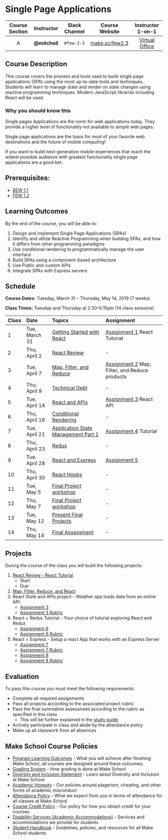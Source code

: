 # Single Page Applications

| Course Section | Instructor | Slack Channel | Course Website | Instructor 1-on-1 |
| :---: | :---: | :---: | :---: | :---: |
| A | **@mitchell** | `#few-2-3` | [make.sc/few2.3](https://make.sc/few2.3) | [Virtual Office](https://make.sc/mitchell-zoom) |

## Course Description

This course covers the process and tools used to build single page applications (SPA) using the most up-to-date tools and techniques. Students will learn to manage state and render on state changes using reactive programming techniques. Modern JavaScript libraries including React will be used.

### Why you should know this

Single pages Applications are the norm for web applications today. They provide a higher level of functionality not available to simple web pages.

Single page applications are the basis for most of your favorite web destinations and the future of mobile computing!

If you want to build next-generation mobile experiences that reach the widest possible audience with greatest functionality single page applications are a good bet.

## Prerequisites:  

- [BEW 1.1](https://github.com/Make-School-Courses/BEW-1.1-RESTful-and-Resourceful-MVC-Architecture)
- [FEW 1.2](https://github.com/Make-School-Courses/FEW-1.2-JavaScript-Foundations)

## Learning Outcomes

By the end of the course, you will be able to:

1. Design and implement Single Page Applications (SPAs)
1. Identify and utilize Reactive Programming when building SPAs, and how it differs from other programming paradigms
1. Use conditional rendering to programmatically manage the user interface
1. Build SPAs using a component-based architecture
1. Use Public and custom APIs
1. Integrate SPAs with Express servers

## Schedule

**Course Dates:** Tuesday, March 31 – Thursday, May 14, 2019 (7 weeks)

**Class Times:** Tuesday and Thursday at 2:30–5:15pm (14 class sessions)

| Class | Date | Topics | Assignment |
|:------|:-----|:-------|:----------|
|  1 | Tue, March 31 | [Getting Started with React](Lessons/lesson-01.md) | [Assignment 1](Assignments/Assignment-01.md) React Tutorial |
|  2 | Thu, April 2 | [React Review](Lessons/lesson-02.md) | -  |
|  3 | Tue, April 7 | [Map, Filter, and Reduce](Lessons/lesson-03.md) | [Assignment 2](Assignments/Assignment-02.md) Map, Filter, and Reduce products |
|  4 | Thu, April 9 | [Technical Debt](Lessons/lesson-04.md) | - |
|  5 | Tue, April 14 | [React and APIs](Lessons/lesson-05.md) | [Assignment 3](Assignments/Assignment-03.md) React API |
|  6 | Thu, April 16 | [Conditional Rendering](Lessons/lesson-06.md) | - |
|  7 | Tue, April 21 | [Application State Management Part 1](Lessons/lesson-07.md) | [Assignment 4](Assignments/Assignment-04.md) Tutorial |
|  8 | Thu, April 23 | [Redux](Lessons/lesson-08.md) | - | 
|  9 | Tue, April 28 | [React and Express](Lessons/lesson-09.md) | [Assignment 5](Assignments/Assignment-5.md) |
| 10 | Thu, April 30 | [React Hooks](Lessons/lesson-10.md) | - |
| 11 | Tue, May 5 | [Final Project workshop](Lessons/lesson-11.md) | - |
| 12 | Thu, May 7 | [Final Project workshop](Lessons/lesson-12.md) | - |
| 13 | Tue, May 12 | [Present Final Projects](Lessons/lesson-13.md) | - |
| 14 | Thu, May 14 | [Final Assessment](Lessons/lesson-14.md) | - |

## Projects 

During the course of the class you will build the following projects: 

1. [React Review - React Tutorial](Assignments/Assignment-01.md)
    - Start
    - Due
1. [Map, Filter, Reduce, and React](Assignments/Assignment-01.md)
1. React State and APIs project - Weather app loads data from an online API.
    - [Assignment 3](Assignments/Assignment-03.md)
    - [Assignment 3 Rubric](Assignment/Assignment-01-rubric.md)
1. React + Redux Tutorial - Your choice of tutorial exploring React and Redux
    - [Assignment 6](Assignments/Assignment-06.md)
    - [Assignment 6 Rubric](Assignment/Assignment-06-rubric.md)
1. React + Express - Setup a react App that works with an Express Server
    - [Assignment 7](Assignments/Assignment-07.md)
    - [Assignment 7 Rubric](Assignment/Assignment-07-rubric.md)
    - [Assignment 8](Assignments/Assignment-08.md)
    - [Assignment 8 Rubric](Assignment/Assignment-08-rubric.md)

## Evaluation 

To pass this course you must meet the following requirements:

- Complete all required assignments 
- Pass all projects according to the associated project rubric
- Pass the final summative assessment according to the rubric as specified in this class
  - This will be further explained in the [study guide](ADD_STUDY_GUIDE_LNK)
- Actively participate in class and abide by the attendance policy
- Make up all classwork from all absences

## Make School Course Policies

- [Program Learning Outcomes](https://make.sc/program-learning-outcomes) - What you will achieve after finishing Make School, all courses are designed around these outcomes.
- [Grading System](https://make.sc/grading-system) - How grading is done at Make School
- [Diversity and Inclusion Statement](https://make.sc/diversity-and-inclusion-statement) - Learn about Diversity and Inclusion at Make School
- [Academic Honesty](https://make.sc/academic-honesty-policy) - Our policies around plagerism, cheating, and other forms of academic misconduct 
- [Attendance Policy](https://make.sc/attendance-policy) - What we expect from you in terms of attendance for all classes at Make School
- [Course Credit Policy](https://make.sc/course-credit-policy) - Our policy for how you obtain credit for your courses
- [Disability Services (Academic Accommodations)](https://make.sc/disability-services) - Services and accommodations we provide for students
- [Student Handbook](https://make.sc/student-handbook) - Guidelines, policies, and resources for all Make School students

